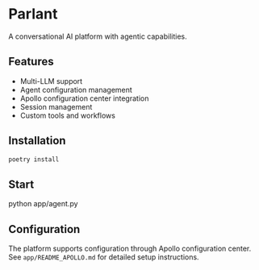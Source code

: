 # Parlant

A conversational AI platform with agentic capabilities.

## Features

- Multi-LLM support
- Agent configuration management
- Apollo configuration center integration
- Session management
- Custom tools and workflows

## Installation

```bash
poetry install
```

## Start

python app/agent.py

## Configuration

The platform supports configuration through Apollo configuration center. See `app/README_APOLLO.md` for detailed setup instructions.

